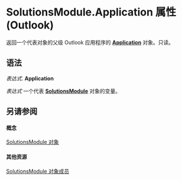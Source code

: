 
# SolutionsModule.Application 属性 (Outlook)

返回一个代表对象的父级 Outlook 应用程序的  **[Application](797003e7-ecd1-eccb-eaaf-32d6ddde8348.md)** 对象。只读。


## 语法

 _表达式_. **Application**

 _表达式_ 一个代表 **[SolutionsModule](4597765e-a95d-bf07-2ac4-103218ebc696.md)** 对象的变量。


## 另请参阅


#### 概念


[SolutionsModule 对象](4597765e-a95d-bf07-2ac4-103218ebc696.md)
#### 其他资源


[SolutionsModule 对象成员](8537b2d4-07cb-9e40-a87b-ff12d304f809.md)